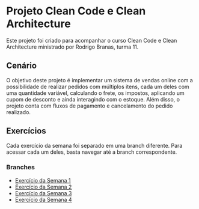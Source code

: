 # Projeto Clean Code e Clean Architecture

Este projeto foi criado para acompanhar o curso Clean Code e Clean Architecture ministrado por Rodrigo Branas, turma 11.

## Cenário

O objetivo deste projeto é implementar um sistema de vendas online com a possibilidade de realizar pedidos com múltiplos itens, cada um deles com uma quantidade variável, calculando o frete, os impostos, aplicando um cupom de desconto e ainda interagindo com o estoque. Além disso, o projeto conta com fluxos de pagamento e cancelamento do pedido realizado.

## Exercícios

Cada exercício da semana foi separado em uma branch diferente. Para acessar cada um deles, basta navegar até a branch correspondente.

### Branches

- [Exercício da Semana 1](https://github.com/Montebruni/branas-sales/tree/parte-1)
- [Exercício da Semana 2](https://github.com/Montebruni/branas-sales/tree/parte-2)
- [Exercício da Semana 3](https://github.com/Montebruni/branas-sales/tree/parte-3)
- [Exercício da Semana 4](https://github.com/Montebruni/branas-sales/tree/parte-4)
